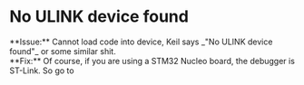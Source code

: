 <h1>No ULINK device found</h1>
**Issue:** Cannot load code into device, Keil says _"No ULINK device found"_ or some similar shit. </br>
**Fix:** Of course, if you are using a STM32 Nucleo board, the debugger is ST-Link. So go to 
